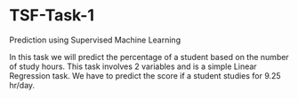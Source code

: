 # TSF-Task-1
Prediction using Supervised Machine Learning

In this task we will predict the percentage of a student based on the number of study hours. This task involves 2 variables and is a simple Linear Regression task. We have to predict the score if a student studies for 9.25 hr/day.
